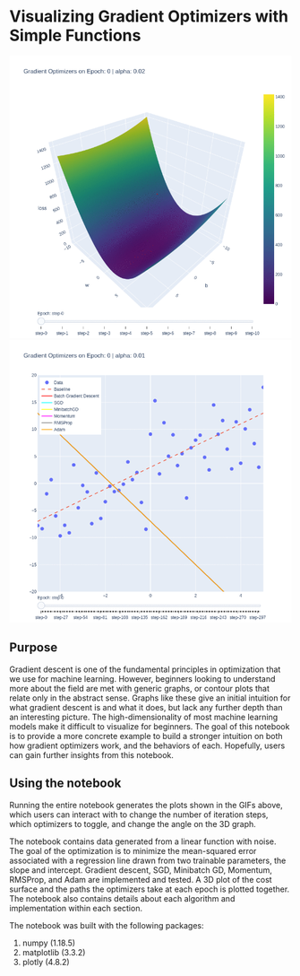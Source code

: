 # Visualizing Gradient Optimizers with Simple Functions

![Gradient Optimizers](/images/gradientdescent.gif)
![Gradient Functions](/images/functions.gif)

## Purpose
Gradient descent is one of the fundamental principles in optimization that we use for machine learning. However, beginners looking to understand more about the field are met with generic graphs, or contour plots that relate only in the abstract sense. Graphs like these give an initial intuition for what gradient descent is and what it does, but lack any further depth than an interesting picture. The high-dimensionality of most machine learning models make it difficult to visualize for beginners. The goal of this notebook is to provide a more concrete example to build a stronger intuition on both how gradient optimizers work, and the behaviors of each. Hopefully, users can gain further insights from this notebook.

## Using the notebook
Running the entire notebook generates the plots shown in the GIFs above, which users can interact with to change the number of iteration steps, which optimizers to toggle, and change the angle on the 3D graph.

The notebook contains data generated from a linear function with noise. The goal of the optimization is to minimize the mean-squared error associated with a regression line drawn from two trainable parameters, the slope and intercept. Gradient descent, SGD, Minibatch GD, Momentum, RMSProp, and Adam are implemented and tested. A 3D plot of the cost surface and the paths the optimizers take at each epoch is plotted together. The notebook also contains details about each algorithm and implementation within each section.

The notebook was built with the following packages:
1. numpy (1.18.5)
2. matplotlib (3.3.2)
3. plotly (4.8.2)
